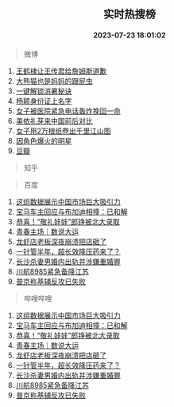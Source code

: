<div align="center"><h2>实时热搜榜</h2><h4>2023-07-23 18:01:02</h4></div>

> 微博  

1. [王鹤棣让王传君给詹姆斯道歉](https://s.weibo.com/weibo?q=%23%E7%8E%8B%E9%B9%A4%E6%A3%A3%E8%AE%A9%E7%8E%8B%E4%BC%A0%E5%90%9B%E7%BB%99%E8%A9%B9%E5%A7%86%E6%96%AF%E9%81%93%E6%AD%89%23&t=31&band_rank=1&Refer=top)<br />
2. [大熊猫也是妈妈的跟屁虫](https://s.weibo.com/weibo?q=%23%E5%A4%A7%E7%86%8A%E7%8C%AB%E4%B9%9F%E6%98%AF%E5%A6%88%E5%A6%88%E7%9A%84%E8%B7%9F%E5%B1%81%E8%99%AB%23&t=31&band_rank=2&Refer=top)<br />
3. [一键解锁消暑秘诀](https://s.weibo.com/weibo?q=%23%E4%B8%80%E9%94%AE%E8%A7%A3%E9%94%81%E6%B6%88%E6%9A%91%E7%A7%98%E8%AF%80%23&t=31&band_rank=3&Refer=top)<br />
4. [杨颖身份证上名字](https://s.weibo.com/weibo?q=%E6%9D%A8%E9%A2%96%E8%BA%AB%E4%BB%BD%E8%AF%81%E4%B8%8A%E5%90%8D%E5%AD%97&t=31&band_rank=4&Refer=top)<br />
5. [女子被医院紧急电话轰炸挽回一命](https://s.weibo.com/weibo?q=%23%E5%A5%B3%E5%AD%90%E8%A2%AB%E5%8C%BB%E9%99%A2%E7%B4%A7%E6%80%A5%E7%94%B5%E8%AF%9D%E8%BD%B0%E7%82%B8%E6%8C%BD%E5%9B%9E%E4%B8%80%E5%91%BD%23&t=31&band_rank=5&Refer=top)<br />
6. [美依礼芽来中国前后对比](https://s.weibo.com/weibo?q=%23%E7%BE%8E%E4%BE%9D%E7%A4%BC%E8%8A%BD%E6%9D%A5%E4%B8%AD%E5%9B%BD%E5%89%8D%E5%90%8E%E5%AF%B9%E6%AF%94%23&t=31&band_rank=6&Refer=top)<br />
7. [女子用2万根纸卷出千里江山图](https://s.weibo.com/weibo?q=%23%E5%A5%B3%E5%AD%90%E7%94%A82%E4%B8%87%E6%A0%B9%E7%BA%B8%E5%8D%B7%E5%87%BA%E5%8D%83%E9%87%8C%E6%B1%9F%E5%B1%B1%E5%9B%BE%23&t=31&band_rank=7&Refer=top)<br />
8. [因角色爆火的明星](https://s.weibo.com/weibo?q=%23%E5%9B%A0%E8%A7%92%E8%89%B2%E7%88%86%E7%81%AB%E7%9A%84%E6%98%8E%E6%98%9F%23&t=31&band_rank=8&Refer=top)<br />
9. [豆瓣](https://s.weibo.com/weibo?q=%E8%B1%86%E7%93%A3&t=31&band_rank=9&Refer=top)<br />

> 知乎  


> 百度  

1. [这组数据展示中国市场巨大吸引力](https://www.baidu.com/s?wd=%E8%BF%99%E7%BB%84%E6%95%B0%E6%8D%AE%E5%B1%95%E7%A4%BA%E4%B8%AD%E5%9B%BD%E5%B8%82%E5%9C%BA%E5%B7%A8%E5%A4%A7%E5%90%B8%E5%BC%95%E5%8A%9B&sa=fyb_news&rsv_dl=fyb_news)<br />
2. [宝马车主回应与布加迪相撞：已和解](https://www.baidu.com/s?wd=%E5%AE%9D%E9%A9%AC%E8%BD%A6%E4%B8%BB%E5%9B%9E%E5%BA%94%E4%B8%8E%E5%B8%83%E5%8A%A0%E8%BF%AA%E7%9B%B8%E6%92%9E%EF%BC%9A%E5%B7%B2%E5%92%8C%E8%A7%A3&sa=fyb_news&rsv_dl=fyb_news)<br />
3. [恭喜！“敬礼娃娃”郎铮被北大录取](https://www.baidu.com/s?wd=%E6%81%AD%E5%96%9C%EF%BC%81%E2%80%9C%E6%95%AC%E7%A4%BC%E5%A8%83%E5%A8%83%E2%80%9D%E9%83%8E%E9%93%AE%E8%A2%AB%E5%8C%97%E5%A4%A7%E5%BD%95%E5%8F%96&sa=fyb_news&rsv_dl=fyb_news)<br />
4. [青春主场｜数说大运](https://www.baidu.com/s?wd=%E9%9D%92%E6%98%A5%E4%B8%BB%E5%9C%BA%EF%BD%9C%E6%95%B0%E8%AF%B4%E5%A4%A7%E8%BF%90&sa=fyb_news&rsv_dl=fyb_news)<br />
5. [龙虾店老板深夜崩溃把店砸了](https://www.baidu.com/s?wd=%E9%BE%99%E8%99%BE%E5%BA%97%E8%80%81%E6%9D%BF%E6%B7%B1%E5%A4%9C%E5%B4%A9%E6%BA%83%E6%8A%8A%E5%BA%97%E7%A0%B8%E4%BA%86&sa=fyb_news&rsv_dl=fyb_news)<br />
6. [一针管半年，超长效降压药来了？](https://www.baidu.com/s?wd=%E4%B8%80%E9%92%88%E7%AE%A1%E5%8D%8A%E5%B9%B4%EF%BC%8C%E8%B6%85%E9%95%BF%E6%95%88%E9%99%8D%E5%8E%8B%E8%8D%AF%E6%9D%A5%E4%BA%86%EF%BC%9F&sa=fyb_news&rsv_dl=fyb_news)<br />
7. [长沙杀妻男婚内出轨并涉嫌重婚罪](https://www.baidu.com/s?wd=%E9%95%BF%E6%B2%99%E6%9D%80%E5%A6%BB%E7%94%B7%E5%A9%9A%E5%86%85%E5%87%BA%E8%BD%A8%E5%B9%B6%E6%B6%89%E5%AB%8C%E9%87%8D%E5%A9%9A%E7%BD%AA&sa=fyb_news&rsv_dl=fyb_news)<br />
8. [川航8985紧急备降江苏](https://www.baidu.com/s?wd=%E5%B7%9D%E8%88%AA8985%E7%B4%A7%E6%80%A5%E5%A4%87%E9%99%8D%E6%B1%9F%E8%8B%8F&sa=fyb_news&rsv_dl=fyb_news)<br />
9. [普京称基辅反攻已失败](https://www.baidu.com/s?wd=%E6%99%AE%E4%BA%AC%E7%A7%B0%E5%9F%BA%E8%BE%85%E5%8F%8D%E6%94%BB%E5%B7%B2%E5%A4%B1%E8%B4%A5&sa=fyb_news&rsv_dl=fyb_news)<br />

> 哔哩哔哩  

1. [这组数据展示中国市场巨大吸引力](https://www.baidu.com/s?wd=%E8%BF%99%E7%BB%84%E6%95%B0%E6%8D%AE%E5%B1%95%E7%A4%BA%E4%B8%AD%E5%9B%BD%E5%B8%82%E5%9C%BA%E5%B7%A8%E5%A4%A7%E5%90%B8%E5%BC%95%E5%8A%9B&sa=fyb_news&rsv_dl=fyb_news)<br />
2. [宝马车主回应与布加迪相撞：已和解](https://www.baidu.com/s?wd=%E5%AE%9D%E9%A9%AC%E8%BD%A6%E4%B8%BB%E5%9B%9E%E5%BA%94%E4%B8%8E%E5%B8%83%E5%8A%A0%E8%BF%AA%E7%9B%B8%E6%92%9E%EF%BC%9A%E5%B7%B2%E5%92%8C%E8%A7%A3&sa=fyb_news&rsv_dl=fyb_news)<br />
3. [恭喜！“敬礼娃娃”郎铮被北大录取](https://www.baidu.com/s?wd=%E6%81%AD%E5%96%9C%EF%BC%81%E2%80%9C%E6%95%AC%E7%A4%BC%E5%A8%83%E5%A8%83%E2%80%9D%E9%83%8E%E9%93%AE%E8%A2%AB%E5%8C%97%E5%A4%A7%E5%BD%95%E5%8F%96&sa=fyb_news&rsv_dl=fyb_news)<br />
4. [青春主场｜数说大运](https://www.baidu.com/s?wd=%E9%9D%92%E6%98%A5%E4%B8%BB%E5%9C%BA%EF%BD%9C%E6%95%B0%E8%AF%B4%E5%A4%A7%E8%BF%90&sa=fyb_news&rsv_dl=fyb_news)<br />
5. [龙虾店老板深夜崩溃把店砸了](https://www.baidu.com/s?wd=%E9%BE%99%E8%99%BE%E5%BA%97%E8%80%81%E6%9D%BF%E6%B7%B1%E5%A4%9C%E5%B4%A9%E6%BA%83%E6%8A%8A%E5%BA%97%E7%A0%B8%E4%BA%86&sa=fyb_news&rsv_dl=fyb_news)<br />
6. [一针管半年，超长效降压药来了？](https://www.baidu.com/s?wd=%E4%B8%80%E9%92%88%E7%AE%A1%E5%8D%8A%E5%B9%B4%EF%BC%8C%E8%B6%85%E9%95%BF%E6%95%88%E9%99%8D%E5%8E%8B%E8%8D%AF%E6%9D%A5%E4%BA%86%EF%BC%9F&sa=fyb_news&rsv_dl=fyb_news)<br />
7. [长沙杀妻男婚内出轨并涉嫌重婚罪](https://www.baidu.com/s?wd=%E9%95%BF%E6%B2%99%E6%9D%80%E5%A6%BB%E7%94%B7%E5%A9%9A%E5%86%85%E5%87%BA%E8%BD%A8%E5%B9%B6%E6%B6%89%E5%AB%8C%E9%87%8D%E5%A9%9A%E7%BD%AA&sa=fyb_news&rsv_dl=fyb_news)<br />
8. [川航8985紧急备降江苏](https://www.baidu.com/s?wd=%E5%B7%9D%E8%88%AA8985%E7%B4%A7%E6%80%A5%E5%A4%87%E9%99%8D%E6%B1%9F%E8%8B%8F&sa=fyb_news&rsv_dl=fyb_news)<br />
9. [普京称基辅反攻已失败](https://www.baidu.com/s?wd=%E6%99%AE%E4%BA%AC%E7%A7%B0%E5%9F%BA%E8%BE%85%E5%8F%8D%E6%94%BB%E5%B7%B2%E5%A4%B1%E8%B4%A5&sa=fyb_news&rsv_dl=fyb_news)<br />
